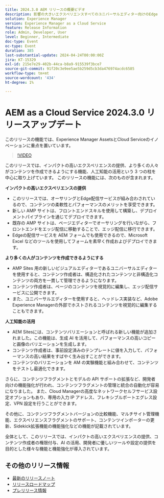 ```yaml
---
title: 2024.3.0 AEM リリースの概要ビデオ
description: 影響の大きいエクスペリエンスすべてのユニバーサルエディター向けのEdge Delivery Services Edge Delivery Servicesを使用したAEMオーサリング Actionable Intelligence AEM Sites - コンテンツバリエーションの生成（GenAI）コンテンツフラグメントおよびモデル用の迅速な開発 CruD OpenAPI Cloud Service 基盤高度なネットワークその他の注目すべき機能強化コンテンツフラグメントバージョンの比較エクスペリエンスフラグメントのマルチサイト管理サポート更新された Content Importer v1.51.0 Sidekick Extension v6.41.0
solution: Experience Manager
version: Experience Manager as a Cloud Service
feature: Release Information
role: Admin, Developer, User
level: Beginner, Intermediate
doc-type: Event
oc-type: Event
duration: 385
last-substantial-update: 2024-04-24T00:00:00Z
jira: KT-15329
exl-id: 215e7e29-402b-44ca-b8a9-915539f3bce7
source-git-commit: 91f20c3e9ee5ae5b259d5cb3da476974acdc6585
workflow-type: tm+mt
source-wordcount: '434'
ht-degree: 1%

---
```


# AEM as a Cloud Service 2024.3.0 リリースアップデート

このリリースの機能では、Experience Manager AssetsとCloud Serviceのイノベーションに重点を置いています。

>[!VIDEO](https://video.tv.adobe.com/v/3428344/?learn=on)

このリリースでは、インパクトの高いエクスペリエンスの提供、より多くの人々がコンテンツを作成できるようにする機能、人工知能の活用という 3 つの柱を中心に取り上げています。 このリリースの機能には、次のものが含まれます。

**インパクトの高いエクスペリエンスの提供**

* このリリースでは、オーサリングとEdge配信サービスが組み合わされているので、コンテンツの柔軟性とパフォーマンスのメリットを享受できます。
* 新しい AMP サイトは、フロントエンドスキルを使用して構築し、デプロイメントパイプラインを通じてデプロイできます。
* 既存の AMP サイトは、ページエディターでオーサリングを行いながら、フロントエンドをエッジ配信に移動することで、エッジ配信に移行できます。
* Edgeの配信サービスを AEM フォームでも使用できるので、Microsoft Excel などのツールを使用してフォームを素早く作成およびデプロイできます。

**より多くの人がコンテンツを作成できるようにする**

* AMP Sites 用の新しいビジュアルエディターであるユニバーサルエディターを使用すると、コンテンツ作成者は、構造化されたコンテンツと非構造化コンテンツの両方を一貫して管理できるようになります。
* コンテンツ作成者は、ページのコンテンツを視覚的に編集し、エッジ配信サービスに公開できます。
* また、ユニバーサルエディターを使用すると、ヘッドレス実装など、Adobe Experience Managerの外部でホストされるコンテンツを視覚的に編集することもできます。

**人工知能の活用**

* AEM Sitesには、コンテンツバリエーションと呼ばれる新しい機能が追加されました。この機能は、生成 AI を活用して、パフォーマンスの高いコピーと画像のバリエーションを生成します。
* コンテンツ作成者は、事前設定済みのテンプレートに値を入力して、パフォーマンスの高い結果をすばやく生み出すことができます。
* コンテンツのバリエーションを AM の実験機能と組み合わせて、コンテンツをテストし最適化できます。

<!--
**High Impact Experiences**
 * AEM Authoring with Edge Delivery Services
 * Edge Delivery Services for Forms

**Content by all, for all**
 * Universal Editor

**Actionable Intelligence**
 * AEM Sites: Generate Content Variations (GenAI)

**Rapid Development**
 * CruD OpenAPIs for Content Fragments and Models

**Cloud Service Foundation**
 * Advanced Networking

**Other Notable Enhancements**
 * Compare Content Fragment Versions
 * Multisite Management support for Experience Fragments
 * Updated Content Importer v1.51.0
 * Sidekick Extension v6.41.0
-->

さらに、コンテンツフラグメントとモデルの API サポートの拡張など、開発者向けの機能強化が行われ、コンテンツフラグメントの管理と統合の自動化が容易になりました。 また、Cloud Managerの高度なネットワークセルフサービス設定オプションもあり、専用の入力 IP アドレス、フレキシブルポートエグレス設定、VPN 設定を行うことができます。

その他に、コンテンツフラグメントバージョンの比較機能、マルチサイト管理機能、エクスペリエンスフラグメントのサポート、コンテンツインポーターの更新、Sidekick拡張機能の機能強化などの機能が記載されています。

全体として、このリリースでは、インパクトの高いエクスペリエンスの提供、コンテンツ作成者の権限付与、AI の活用、開発者に優しいツールや設定の提供を目的とした様々な機能と機能強化が導入されています。

<!--
Have questions about the release?  Discuss the release in [Experience League Communities](https://adobe.ly/3RPNYZF) -->

## その他のリリース情報

* [最新のリリースノート](https://experienceleague.adobe.com/docs/experience-manager-cloud-service/content/release-notes/home.html?lang=ja)
* [ リリースロードマップ ](https://experienceleague.adobe.com/docs/experience-manager-release-information/aem-release-updates/update-releases-roadmap.html?lang=ja)
* [ プレリリース情報 ](https://experienceleague.adobe.com/docs/experience-manager-cloud-service/content/release-notes/prerelease.html?lang=ja)

